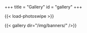+++
title = "Gallery"
id = "gallery"
+++

{{< load-photoswipe >}}

{{< gallery dir="/img/banners/" />}}    